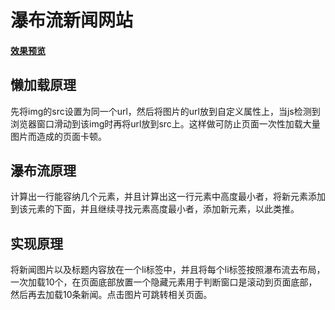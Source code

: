 # 瀑布流新闻网站
#### [效果预览]('https://dade-jj.github.io/waterfall-sinanews/index.html')
## 懒加载原理
先将img的src设置为同一个url，然后将图片的url放到自定义属性上，当js检测到浏览器窗口滑动到该img时再将url放到src上。这样做可防止页面一次性加载大量图片而造成的页面卡顿。
## 瀑布流原理
计算出一行能容纳几个元素，并且计算出这一行元素中高度最小者，将新元素添加到该元素的下面，并且继续寻找元素高度最小者，添加新元素，以此类推。
## 实现原理
将新闻图片以及标题内容放在一个li标签中，并且将每个li标签按照瀑布流去布局，一次加载10个，在页面底部放置一个隐藏元素用于判断窗口是滚动到页面底部，然后再去加载10条新闻。点击图片可跳转相关页面。
